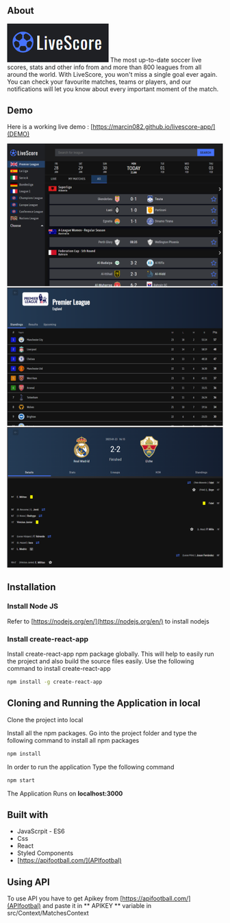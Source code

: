 # <LiveScore>

## About
![](src/assets/logo.png)
The most up-to-date soccer live scores, stats and other info from and more than 800 leagues from all around the world. With LiveScore, you won't miss a single goal ever again. You can check your favourite matches, teams or players, and our notifications will let you know about every important moment of the match.

## Demo

 Here is a working live demo : [https://marcin082.github.io/livescore-app/](DEMO)


![](src/assets/homePage.png)
![](src/assets/standings.png)
![](src/assets/matchPAge.png)
## Installation

### Install Node JS
Refer to [https://nodejs.org/en/](https://nodejs.org/en/) to install nodejs

### Install create-react-app
Install create-react-app npm package globally. This will help to easily run the project and also build the source files easily. Use the following command to install create-react-app

```bash
npm install -g create-react-app
```

## Cloning and Running the Application in local

Clone the project into local

Install all the npm packages. Go into the project folder and type the following command to install all npm packages

```bash
npm install
```

In order to run the application Type the following command

```bash
npm start
```

The Application Runs on **localhost:3000**

## Built with

* JavaScrpit - ES6
* Css
* React
* Styled Components
* [https://apifootball.com/](APIfootbal)

## Using API
To use API you have to get Apikey from [https://apifootball.com/](APIfootbal) and paste it in
** APIKEY ** variable in src/Context/MatchesContext


